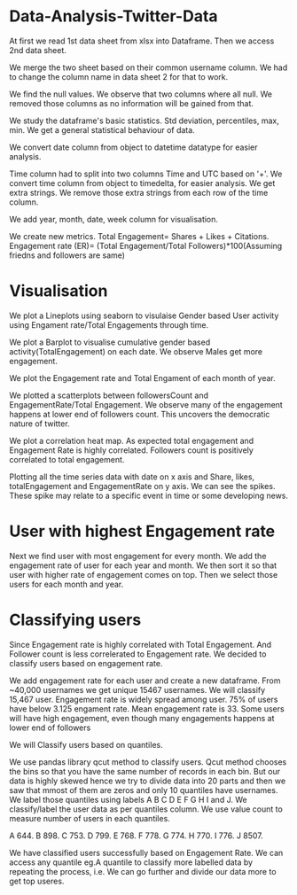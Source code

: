 # Data-Analysis-Twitter-Data

At first we read 1st data sheet from xlsx into Dataframe. Then we access 2nd data sheet. 

We merge the two sheet based on their common username column. We had to change the column name in data sheet 2 for that to work.

We find the null values. We observe that two columns where all null. We removed those columns as no information will be gained from that.

We study the dataframe's basic statistics. Std deviation, percentiles, max, min. We get a general statistical behaviour of data.

We convert date column from object to datetime datatype for easier analysis.

Time column had to split into two columns Time and UTC based on '+'. We convert time column from object to timedelta, for easier analysis. We get extra strings. We remove those extra strings from each row of the time column.

We add year, month, date, week column for visualisation.

We create new metrics. Total Engagement= Shares + Likes + Citations.
Engagement rate (ER)=  (Total Engagement/Total Followers)*100(Assuming friedns and followers are same)

# Visualisation

We plot a Lineplots using seaborn to visulaise Gender based User activity using Engament rate/Total Engagements through time.

We plot a Barplot to visualise cumulative gender based activity(TotalEngagement) on each date. We observe Males get more engagement.

We plot the Engagement rate and Total Engament of each month of year.

We plotted a scatterplots between followersCount and EngagementRate/Total Engagement. We observe many of the engagement happens at lower end of followers count. This uncovers the democratic nature of twitter.

We plot a correlation heat map. As expected total engagement and Engagement Rate is highly correlated. Followers count is positively correlated to total engagement.

Plotting all the time series data with date on x axis and Share, likes, totalEngagement and EngagementRate on y axis. We can see the spikes. These spike may relate to a specific event in time or some developing news.

# User with highest Engagement rate

Next we find user with most engagement for every month. We add the engagement rate of user for each year and month. We then sort it so that user with higher rate of engagement comes on top. Then we select those users for each month and year.

# Classifying users

Since Engagement rate is highly correlated with Total Engagement. And Follower count is less correlerated to Engagement rate. We decided to classify users based on engagement rate.

We add engagement rate for each user and create a new dataframe. From ~40,000 usernames we get unique 15467 usernames. We will classify 15,467 user. Engagement rate is widely spread among user. 75% of users have below 3.125 engament rate. Mean engagement rate is 33.
Some users will have high engagement, even though many engagements happens at lower end of followers

We will Classify users based on quantiles.

We use pandas library qcut method to classify users. Qcut method chooses the bins so that you have the same number of records in each bin. But our data is highly skewed hence we try to divide data into 20 parts and then we saw that mmost of them are zeros and only 10 quantiles have usernames.
We label those quantiles using labels A B C D E F G H I and J. We classify/label the user data as per quantiles column. We use value count to measure number of users in each quantiles.


A     644.
B     898.
C     753.
D     799.
E     768.
F     778.
G     774.
H     770.
I     776.
J    8507.

We have classified users successfully based on Engagement Rate.
We can access any quantile eg.A quantile to classify more labelled data by repeating the process, i.e. We can go further and divide our data more to get top useres.






















